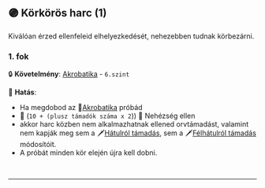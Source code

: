 ## 🟣 Körkörös harc (1)

Kiválóan érzed ellenfeleid elhelyezkedését, nehezebben tudnak körbezárni.
### 1. fok

🔒 **Követelmény**: [Akrobatika](../kepzettsegek.primer.altalanos/akrobatika.md) - `6.szint`

🌟 **Hatás**:
- Ha megdobod az 🔵[Akrobatika](../kepzettsegek.primer.altalanos/akrobatika.md) próbád
- 👀 (`10 + (plusz támadók száma x 2`)) 👀 Nehézség ellen
- akkor harc közben nem alkalmazhatnak ellened orvtámadást, valamint nem kapják meg sem a 🗡️[Hátulról támadás](../065_01_harci_helyzetek.md#hátulról-támadás), sem a 🗡️[Félhátulról támadás](../065_01_harci_helyzetek.md#félhátulról-támadás) módosítóit.
- A próbát minden kör elején újra kell dobni.

<br />

---
